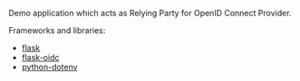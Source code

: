 Demo application which acts as Relying Party for OpenID Connect Provider.

Frameworks and libraries:

- [flask](https://github.com/pallets/flask)
- [flask-oidc](https://github.com/fedora-infra/flask-oidc)
- [python-dotenv](https://github.com/theskumar/python-dotenv)
